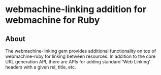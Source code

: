 # webmachine-linking addition for webmachine for Ruby

## About

The webmachine-linking gem provides additional functionality on top of webmachine-ruby for linking
between resources. In addition to the core URL generation API, there are APIs for adding standard
'Web Linking' headers with a given rel, title, etc.
